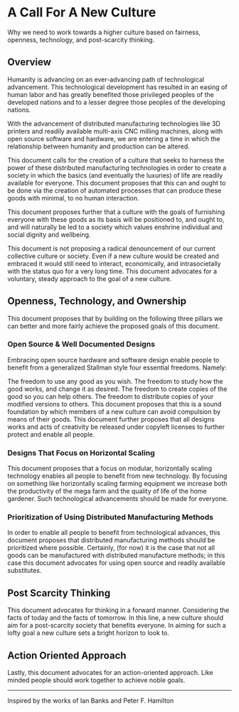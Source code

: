 <!-- title: A Call For A New Culture -->

# A Call For A New Culture
Why we need to work towards a higher culture based on fairness, openness, technology, and post-scarcity thinking.

## Overview

Humanity is advancing on an ever-advancing path of technological advancement. This technological development has resulted in an easing of human labor and has greatly benefited those privileged peoples of the developed nations and to a lesser degree those peoples of the developing nations.

With the advancement of distributed manufacturing technologies like 3D printers and readily available multi-axis CNC milling machines, along with open source software and hardware, we are entering a time in which the relationship between humanity and production can be altered.

This document calls for the creation of a culture that seeks to harness the power of these distributed manufacturing technologies in order to create a society in which the basics (and eventually the luxuries) of life are readily available for everyone. This document proposes that this can and ought to be done via the creation of automated processes that can produce these goods with minimal, to no human interaction.

This document proposes further that a culture with the goals of furnishing everyone with these goods as its basis will be positioned to, and ought to, and will naturally be led to a society which values enshrine individual and social dignity and wellbeing.

This document is not proposing a radical denouncement of our current collective culture or society. Even if a new culture would be created and embraced it would still need to interact, economically, and intrasocietally with the status quo for a very long time. This document advocates for a voluntary, steady approach to the goal of a new culture.

## Openness, Technology, and Ownership

This document proposes that by building on the following three pillars we can better and more fairly achieve the proposed goals of this document.

### Open Source & Well Documented Designs

Embracing open source hardware and software design enable people to benefit from a generalized Stallman style four essential freedoms. Namely:

The freedom to use any good as you wish.
The freedom to study how the good works, and change it as desired.
The freedom to create copies of the good so you can help others.
The freedom to distribute copies of your modified versions to others.
This document proposes that this is a sound foundation by which members of a new culture can avoid compulsion by means of their goods. This document further proposes that all designs works and acts of creativity be released under copyleft licenses to further protect and enable all people.

### Designs That Focus on Horizontal Scaling

This document proposes that a focus on modular, horizontally scaling technology enables all people to benefit from new technology. By focusing on something like horizontally scaling farming equipment we increase both the productivity of the mega farm and the quality of life of the home gardener. Such technological advancements should be made for everyone.

### Prioritization of Using Distributed Manufacturing Methods

In order to enable all people to benefit from technological advances, this document proposes that distributed manufacturing methods should be prioritized where possible. Certainly, (for now) it is the case that not all goods can be manufactured with distributed manufacture methods; in this case this document advocates for using open source and readily available substitutes.

## Post Scarcity Thinking

This document advocates for thinking in a forward manner. Considering the facts of today and the facts of tomorrow. In this line, a new culture should aim for a post-scarcity society that benefits everyone. In aiming for such a lofty goal a new culture sets a bright horizon to look to.

## Action Oriented Approach

Lastly, this document advocates for an action-oriented approach. Like minded people should work together to achieve noble goals.

------

Inspired by the works of Ian Banks and Peter F. Hamilton

